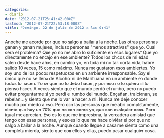 ```yaml
---
categories:
- diario
date: "2012-07-21T23:41:42.000Z"
lastmod: "2012-07-24T22:53:18.000Z"
title: "Domingo, 22 de julio de 2012 a las 0:41"
---
```


Anoche me acorde por que no salgo a bailar a la noche. Las otras personas ganan y ganan mujeres, incluso personas "menos atractivas" que yo. Cual sera el problema? Que yo no me abro lo suficiente en esos lugares? Que yo directamente no encajo en ese ambiente? Todos los chicos de mi edad salen desde hace años, en cambio yo, en toda mi no tan corta vida, habré salido 10 veces, 15 como máximo. Nunca me gustaron esos ambientes. Yo soy uno de los pocos respetuosos en un ambiente irresponsable. Soy el único que no se llena de Alcohol ni de Marihuana en un ambiente en donde todos lo hacen. Yo se que no lo debo hacer, y por eso no lo quiero ni lo pienso hacer. A veces siento que el mundo perdó el rumbo, pero no puedo evitar preguntarme si yo perdí­ el rumbo del mundo. Engañan, traicionan, se rebelan... y siento que me lo van a hacer a mi. Nunca me deje conocer mucho por miedo a eso. Pero con las personas que me abrí­ completamente, siento que hay un 70% que no son como yo, que son cualquier cosa. Pero igual me aprecian. Eso es lo que me impresiona, la verdadera amistad que tengo con esas personas, y eso es lo que me hace olvidar el por que no salgo a bailar a la noche. Aunque cuando llegue a casa me sienta como una completa mierda, siento que con ellos y ellas, puedo pasar cualquier cosa.